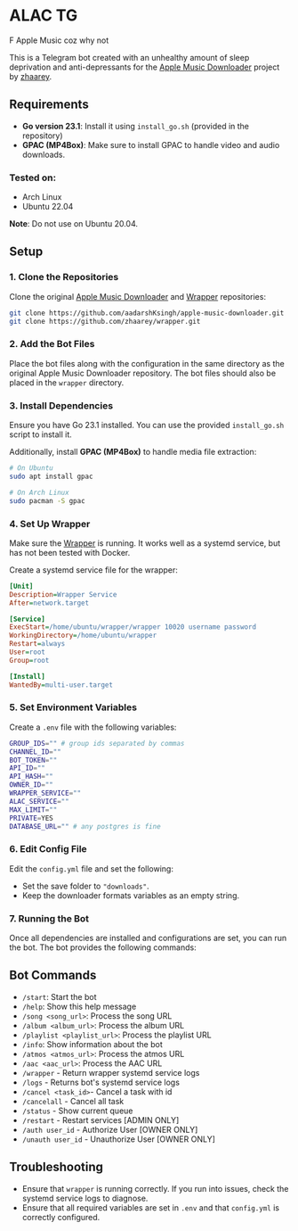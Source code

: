 
# ALAC TG

F Apple Music coz why not

This is a Telegram bot created with an unhealthy amount of sleep deprivation and anti-depressants for the [Apple Music Downloader](https://github.com/zhaarey/apple-music-downloader) project by [zhaarey](https://github.com/zhaarey).

## Requirements

- **Go version 23.1**: Install it using `install_go.sh` (provided in the repository)
- **GPAC (MP4Box)**: Make sure to install GPAC to handle video and audio downloads.

### Tested on:
- Arch Linux
- Ubuntu 22.04

**Note**: Do not use on Ubuntu 20.04.

## Setup

### 1. Clone the Repositories

Clone the original [Apple Music Downloader](https://github.com/aadarshKsingh/apple-music-downloader) and [Wrapper](https://github.com/zhaarey/wrapper) repositories:

```bash
git clone https://github.com/aadarshKsingh/apple-music-downloader.git
git clone https://github.com/zhaarey/wrapper.git
```

### 2. Add the Bot Files

Place the bot files along with the configuration in the same directory as the original Apple Music Downloader repository. The bot files should also be placed in the `wrapper` directory.

### 3. Install Dependencies

Ensure you have Go 23.1 installed. You can use the provided `install_go.sh` script to install it.

Additionally, install **GPAC (MP4Box)** to handle media file extraction:

```bash
# On Ubuntu
sudo apt install gpac

# On Arch Linux
sudo pacman -S gpac
```

### 4. Set Up Wrapper

Make sure the [Wrapper](https://github.com/zhaarey/wrapper) is running. It works well as a systemd service, but has not been tested with Docker.

Create a systemd service file for the wrapper:

```ini
[Unit]
Description=Wrapper Service
After=network.target

[Service]
ExecStart=/home/ubuntu/wrapper/wrapper 10020 username password
WorkingDirectory=/home/ubuntu/wrapper
Restart=always
User=root
Group=root

[Install]
WantedBy=multi-user.target
```

### 5. Set Environment Variables

Create a `.env` file with the following variables:

```bash
GROUP_IDS="" # group ids separated by commas
CHANNEL_ID=""
BOT_TOKEN=""
API_ID=""
API_HASH=""
OWNER_ID=""
WRAPPER_SERVICE=""
ALAC_SERVICE=""
MAX_LIMIT=""
PRIVATE=YES
DATABASE_URL="" # any postgres is fine
```

### 6. Edit Config File

Edit the `config.yml` file and set the following:

- Set the save folder to `"downloads"`.
- Keep the downloader formats variables as an empty string.

### 7. Running the Bot

Once all dependencies are installed and configurations are set, you can run the bot. The bot provides the following commands:

## Bot Commands

- `/start`: Start the bot
- `/help`: Show this help message
- `/song <song_url>`: Process the song URL
- `/album <album_url>`: Process the album URL
- `/playlist <playlist_url>`: Process the playlist URL
- `/info`: Show information about the bot
- `/atmos <atmos_url>`: Process the atmos URL
- `/aac <aac_url>`: Process the AAC URL
- `/wrapper` - Return wrapper systemd service logs
- `/logs` - Returns bot's systemd service logs
- `/cancel <task_id>`- Cancel a task with id
- `/cancelall` - Cancel all task
- `/status` - Show current queue
- `/restart` - Restart services [ADMIN ONLY]
- `/auth user_id` - Authorize User [OWNER ONLY]
- `/unauth user_id` - Unauthorize User [OWNER ONLY]

## Troubleshooting

- Ensure that `wrapper` is running correctly. If you run into issues, check the systemd service logs to diagnose.
- Ensure that all required variables are set in `.env` and that `config.yml` is correctly configured.
